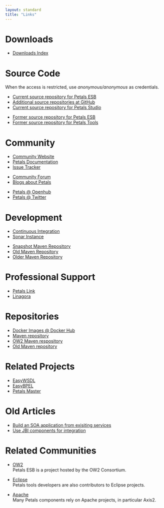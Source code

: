 ```yaml
---
layout: standard
title: "Links"
---
```


# Downloads

* [Downloads Index](/downloads.html)

# Source Code

When the access is restricted, use <i>anonymous/anonymous</i> as credentials.

* [Current source repository for Petals ESB](https://svn.petalslink.org/svnroot/trunk/product/dev/prod/ "Current source repository for Petals ESB")
* [Additional source repositories at GitHub](https://github.com/petalslink "Additional source repositories at GitHub")
* [Current source repository for Petals Studio](https://github.com/petalslink/petals-studio "Current source repository for Petals Studio")

<!-- -->

* [Former source repository for Petals ESB](http://forge.ow2.org/projects/petals/ "Former source repository for Petals ESB")
* [Former source repository for Petals Tools](https://forge.ebmwebsourcing.com/ "Former source repository for Petals Tools")

# Community

* [Community Website](http://petals.ow2.org)
* [Petals Documentation](http://doc.petalslink.com)
* [Issue Tracker](http://jira.petalslink.com)

<!-- -->

* [Community Forum](http://forum.petalslink.com/ "Get support from the community about Petals")
* [Blogs about Petals](http://planet.petalslink.com)

<!-- -->

* [Petals @ Openhub](https://www.openhub.net/p/petals/)
* [Petals @ Twitter](https://twitter.com/petalslink)

# Development

* [Continuous Integration](http://jenkins.petalslink.com)
* [Sonar Instance](http://sonar.petalslink.com/)

<!-- -->

* [Snapshot Maven Repository](http://repository.ow2.org/nexus/)
* [Old Maven Repository](http://maven.petalslink.com)
* [Older Maven Repository](http://maven.ow2.org/maven2/)

# Professional Support

* [Petals Link](http://petalslink.com "Get support and expertise about Petals ESB")
* [Linagora](http://linagora.com "Get support and expertise about Petals ESB")

# Repositories

* [Docker Images @ Docker Hub](https://hub.docker.com/r/petals/)
* [Maven repository](http://maven.petalslink.com)
* [OW2 Maven respository](http://repository.ow2.org/nexus)
* [Old Maven repository](http://maven.ow2.org/maven2/)

# Related Projects

* [EasyWSDL](http://easywsdl.ow2.org/)
* [EasyBPEL](http://research.petalslink.org/display/easybpel/EasyBPEL+Overview)
* [Petals Master](http://petalsmaster.ow2.org/)

# Old Articles

* [Build an SOA application from exisiting services](http://www.javaworld.com/javaworld/jw-10-2006/jw-1011-jbi.html)
* [Use JBI components for integration](http://www.javaworld.com/javaworld/jw-07-2006/jw-0717-jbi.html)

# Related Communities

* [OW2](http://ow2.org)<br />Petals ESB is a project hosted by the OW2 Consortium.

* [Eclipse](http://eclipse.org)<br />Petals tools developers are also contributors to Eclipse projects.

* [Apache](http://apache.org)<br />Many Petals components rely on Apache projects, in particular Axis2.
